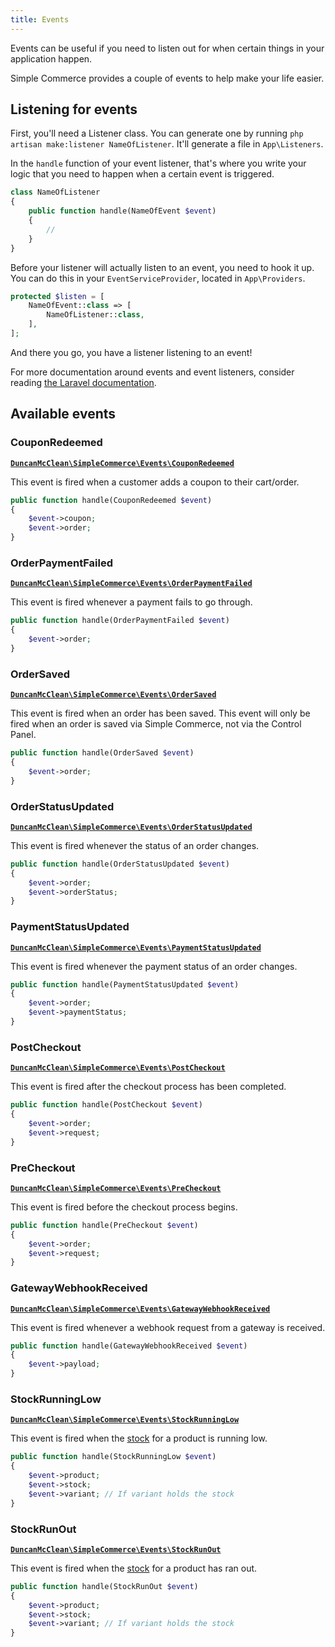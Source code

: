 ```yaml
---
title: Events
---
```


Events can be useful if you need to listen out for when certain things in your application happen.

Simple Commerce provides a couple of events to help make your life easier.

## Listening for events

First, you'll need a Listener class. You can generate one by running `php artisan make:listener NameOfListener`. It'll generate a file in `App\Listeners`.

In the `handle` function of your event listener, that's where you write your logic that you need to happen when a certain event is triggered.

```php
class NameOfListener
{
    public function handle(NameOfEvent $event)
    {
        //
    }
}
```

Before your listener will actually listen to an event, you need to hook it up. You can do this in your `EventServiceProvider`, located in `App\Providers`.

```php
protected $listen = [
	NameOfEvent::class => [
    	NameOfListener::class,
    ],
];
```

And there you go, you have a listener listening to an event!

For more documentation around events and event listeners, consider reading [the Laravel documentation](https://laravel.com/docs/events).

## Available events

### CouponRedeemed

[**`DuncanMcClean\SimpleCommerce\Events\CouponRedeemed`**](https://github.com/duncanmcclean/simple-commerce/blob/main/src/Events/CouponRedeemed.php)

This event is fired when a customer adds a coupon to their cart/order.

```php
public function handle(CouponRedeemed $event)
{
	$event->coupon;
	$event->order;
}
```

### OrderPaymentFailed

[**`DuncanMcClean\SimpleCommerce\Events\OrderPaymentFailed`**](https://github.com/duncanmcclean/simple-commerce/blob/main/src/Events/OrderPaymentFailed.php)

This event is fired whenever a payment fails to go through.

```php
public function handle(OrderPaymentFailed $event)
{
	$event->order;
}
```

### OrderSaved

[**`DuncanMcClean\SimpleCommerce\Events\OrderSaved`**](https://github.com/duncanmcclean/simple-commerce/blob/main/src/Events/OrderSaved.php)

This event is fired when an order has been saved. This event will only be fired when an order is saved via Simple Commerce, not via the Control Panel.

```php
public function handle(OrderSaved $event)
{
	$event->order;
}
```

### OrderStatusUpdated

[**`DuncanMcClean\SimpleCommerce\Events\OrderStatusUpdated`**](https://github.com/duncanmcclean/simple-commerce/blob/main/src/Events/OrderStatusUpdated.php)

This event is fired whenever the status of an order changes.

```php
public function handle(OrderStatusUpdated $event)
{
	$event->order;
    $event->orderStatus;
}
```

### PaymentStatusUpdated

[**`DuncanMcClean\SimpleCommerce\Events\PaymentStatusUpdated`**](https://github.com/duncanmcclean/simple-commerce/blob/main/src/Events/PaymentStatusUpdated.php)

This event is fired whenever the payment status of an order changes.

```php
public function handle(PaymentStatusUpdated $event)
{
	$event->order;
    $event->paymentStatus;
}
```

### PostCheckout

[**`DuncanMcClean\SimpleCommerce\Events\PostCheckout`**](https://github.com/duncanmcclean/simple-commerce/blob/main/src/Events/PostCheckout.php)

This event is fired after the checkout process has been completed.

```php
public function handle(PostCheckout $event)
{
	$event->order;
    $event->request;
}
```

### PreCheckout

[**`DuncanMcClean\SimpleCommerce\Events\PreCheckout`**](https://github.com/duncanmcclean/simple-commerce/blob/main/src/Events/PreCheckout.php)

This event is fired before the checkout process begins.

```php
public function handle(PreCheckout $event)
{
	$event->order;
    $event->request;
}
```

### GatewayWebhookReceived

[**`DuncanMcClean\SimpleCommerce\Events\GatewayWebhookReceived`**](https://github.com/duncanmcclean/simple-commerce/blob/main/src/Events/GatewayWebhookReceived.php)

This event is fired whenever a webhook request from a gateway is received.

```php
public function handle(GatewayWebhookReceived $event)
{
	$event->payload;
}
```

### StockRunningLow

[**`DuncanMcClean\SimpleCommerce\Events\StockRunningLow`**](https://github.com/duncanmcclean/simple-commerce/blob/main/src/Events/StockRunningLow.php)

This event is fired when the [stock](/stock) for a product is running low.

```php
public function handle(StockRunningLow $event)
{
	$event->product;
    $event->stock;
    $event->variant; // If variant holds the stock
}
```

### StockRunOut

[**`DuncanMcClean\SimpleCommerce\Events\StockRunOut`**](https://github.com/duncanmcclean/simple-commerce/blob/main/src/Events/StockRunOut.php)

This event is fired when the [stock](/stock) for a product has ran out.

```php
public function handle(StockRunOut $event)
{
	$event->product;
    $event->stock;
    $event->variant; // If variant holds the stock
}
```
